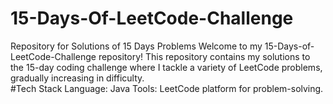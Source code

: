 # 15-Days-Of-LeetCode-Challenge
Repository for Solutions of 15 Days Problems
Welcome to my 15-Days-of-LeetCode-Challenge repository! This repository contains my solutions to the 15-day coding challenge where I tackle a variety of LeetCode problems, gradually increasing in difficulty.
<br>#Tech Stack
Language: Java
Tools: LeetCode platform for problem-solving.
